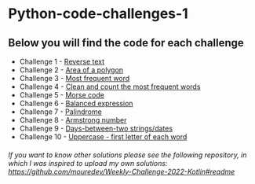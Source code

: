 # Python-code-challenges-1
## Below you will find the code for each challenge
* Challenge 1 - [Reverse text](https://github.com/Anaid93/Python-code-challenges-1/blob/main/challenge1.py)
* Challenge 2 - [Area of a polygon](https://github.com/Anaid93/Python-code-challenges-1/blob/main/challenge2.py)
* Challenge 3 - [Most frequent word](https://github.com/Anaid93/Python-code-challenges-1/blob/main/challenge3.py)
* Challenge 4 - [Clean and count the most frequent words](https://github.com/Anaid93/Python-code-challenges-1/blob/main/challenge4.py)
* Challenge 5 - [Morse code](https://github.com/Anaid93/Python-code-challenges-1/blob/main/challenge5.py)
* Challenge 6 - [Balanced expression](https://github.com/Anaid93/Python-code-challenges-1/blob/main/challenge6.py)
* Challenge 7 - [Palindrome ](https://github.com/Anaid93/Python-code-challenges-1/blob/main/challenge7.py)
* Challenge 8 - [Armstrong number](https://github.com/Anaid93/Python-code-challenges-1/blob/main/challenge8.py)
* Challenge 9 - [Days-between-two strings/dates](https://github.com/Anaid93/Python-code-challenges-1/blob/main/challenge9.py)
* Challenge 10 - [Uppercase - first letter of each word](https://github.com/Anaid93/Python-code-challenges-1/blob/main/challenge10.py)


###### If you want to know other solutions please see the following repository, in which I was inspired to upload my own solutions: https://github.com/mouredev/Weekly-Challenge-2022-Kotlin#readme
